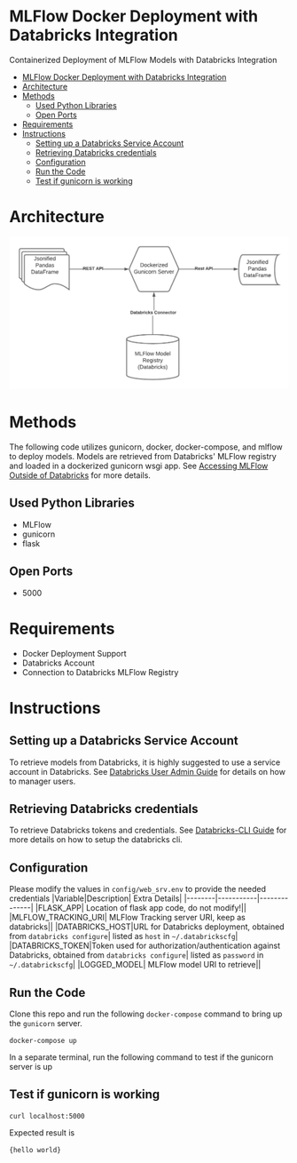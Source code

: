 # MLFlow Docker Deployment with Databricks Integration

Containerized Deployment of MLFlow Models with Databricks Integration

- [MLFlow Docker Deployment with Databricks Integration](#mlflow-docker-deployment-with-databricks-integration)
- [Architecture](#architecture)
- [Methods](#methods)
  - [Used Python Libraries](#used-python-libraries)
  - [Open Ports](#open-ports)
- [Requirements](#requirements)
- [Instructions](#instructions)
  - [Setting up a Databricks Service Account](#setting-up-a-databricks-service-account)
  - [Retrieving Databricks credentials](#retrieving-databricks-credentials)
  - [Configuration](#configuration)
  - [Run the Code](#run-the-code)
  - [Test if gunicorn is working](#test-if-gunicorn-is-working)

# Architecture

![mlflow_architecture](https://raw.githubusercontent.com/brickmeister/mlflow_docker/main/images/MLFlow%20Docker%20Deployment.png)

# Methods

The following code utilizes gunicorn, docker, docker-compose, and mlflow to deploy models. Models are retrieved from Databricks' MLFlow registry and loaded in a dockerized gunicorn wsgi app. See [Accessing MLFlow Outside of Databricks](https://docs.databricks.com/applications/mlflow/access-hosted-tracking-server.html) for more details.

## Used Python Libraries

* MLFlow
* gunicorn
* flask

## Open Ports

* 5000

# Requirements

* Docker Deployment Support
* Databricks Account
* Connection to Databricks MLFlow Registry

# Instructions

## Setting up a Databricks Service Account

To retrieve models from Databricks, it is highly suggested to use a service account in Databricks. See [Databricks User Admin Guide](https://docs.databricks.com/administration-guide/users-groups/users.html) for details on how to manager users.

## Retrieving Databricks credentials

To retrieve Databricks tokens and credentials. See [Databricks-CLI Guide](https://docs.databricks.com/dev-tools/cli/index.html) for more details on how to setup the databricks cli.

## Configuration

Please modify the values in `config/web_srv.env` to provide the needed credentials
|Variable|Description| Extra Details|
|--------|-----------|--------------|
|FLASK_APP| Location of flask app code, do not modify!||
|MLFLOW_TRACKING_URI| MLFlow Tracking server URI, keep as databricks||
|DATABRICKS_HOST|URL for Databricks deployment, obtained from `databricks configure`| listed as `host` in `~/.databrickscfg`|
|DATABRICKS_TOKEN|Token used for authorization/authentication against Databricks, obtained from `databricks configure`| listed as `password` in `~/.databrickscfg`|
|LOGGED_MODEL| MLFlow model URI to retrieve||

## Run the Code

Clone this repo and run the following `docker-compose` command to bring up the `gunicorn` server.

```
docker-compose up
```

In a separate terminal, run the following command to test if the gunicorn server is up

## Test if gunicorn is working

```
curl localhost:5000
```

Expected result is
```
{hello world}
```